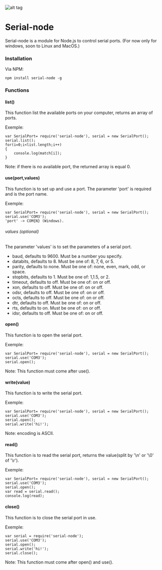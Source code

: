 ![alt tag](https://camo.githubusercontent.com/56c24ffe3f0b7230fc8209bbffda43386b6fd13b/687474703a2f2f7333322e706f7374696d672e6f72672f337270776b706867352f53657269616c5f73696d626f6c2e706e67)
# Serial-node
Serial-node is a module for Node.js to control serial ports. (For now only for windows, soon to Linux and MacOS.)
### Installation
Via NPM:
```
npm install serial-node -g
```
### Functions
#### list()
This function list the available ports on your computer, returns an array of ports. 

Exemple:
```
var SerialPort= require('serial-node'), serial = new SerialPort();
serial.list();
for(i=0;i<list.length;i++) 
{
    console.log(match[i]); 
}
```
Note: if there is no available port, the returned array is equal 0.
#### use(port,values)
This function is to set up and use a port. 
The parameter 'port' is required and is the port name. 

Exemple:
```
var SerialPort= require('serial-node'), serial = new SerialPort();
serial.use('COM3');
'port' -> COM{N} (Windows).
```
###### values (optional)
The parameter 'values' is to set the parameters of a serial port.

 * baud, defaults to 9600. Must be a number you specify.
 * databits, defaults to 8. Must be one of: 8, 7, 6, or 5.
 * parity, defaults to none. Must be one of: none, even, mark, odd, or space.
 * stopbits, defaults to 1. Must be one of: 1,1.5, or 2.
 * timeout, defaults to off. Must be one of: on or off.
 * xon, defaults to off. Must be one of: on or off.
 * odsr, defaults to off. Must be one of: on or off.
 * octs, defaults to off. Must be one of: on or off.
 * dtr, defaults to off. Must be one of: on or off. 
 * rts, defaults to on. Must be one of: on or off.
 * idsr, defaults to off. Must be one of: on or off.
 
#### open()
This function is to open the serial port. 

Exemple: 
```
var SerialPort= require('serial-node'), serial = new SerialPort();
serial.use('COM3');
serial.open();
```
Note: This function must come after use().
#### write(value)
This function is to write the serial port. 

Exemple: 
```
var SerialPort= require('serial-node'), serial = new SerialPort();
serial.use('COM3');
serial.open();
serial.write('hi!');
```
Note: encoding is ASCII.
#### read()
This function is to read the serial port, returns the value(split by '\n' or '\0' of '\r'). 

Exemple: 
```
var SerialPort= require('serial-node'), serial = new SerialPort();
serial.use('COM3');
serial.open();
var read = serial.read();
console.log(read);
```
#### close()
This function is to close the serial port in use.

Exemple:
```
var serial = require('serial-node');
serial.use('COM3');
serial.open();
serial.write('hi!');
serial.close();
```
Note: This function must come after open() and use().
